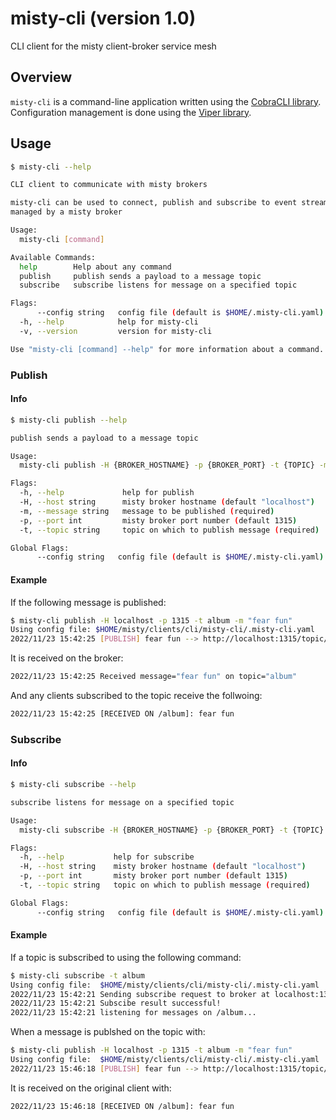 # misty-cli (version 1.0)

CLI client for the misty client-broker service mesh

## Overview

`misty-cli` is a command-line application written using the [CobraCLI library](https://github.com/spf13/cobra). Configuration management is done using the [Viper library](https://github.com/spf13/viper).

## Usage

```bash
$ misty-cli --help       

CLI client to communicate with misty brokers

misty-cli can be used to connect, publish and subscribe to event streams
managed by a misty broker

Usage:
  misty-cli [command]

Available Commands:
  help        Help about any command
  publish     publish sends a payload to a message topic
  subscribe   subscribe listens for message on a specified topic

Flags:
      --config string   config file (default is $HOME/.misty-cli.yaml)
  -h, --help            help for misty-cli
  -v, --version         version for misty-cli

Use "misty-cli [command] --help" for more information about a command.
```

### Publish

#### Info

```bash
$ misty-cli publish --help

publish sends a payload to a message topic

Usage:
  misty-cli publish -H {BROKER_HOSTNAME} -p {BROKER_PORT} -t {TOPIC} -m {MESSAGE} [flags]

Flags:
  -h, --help             help for publish
  -H, --host string      misty broker hostname (default "localhost")
  -m, --message string   message to be published (required)
  -p, --port int         misty broker port number (default 1315)
  -t, --topic string     topic on which to publish message (required)

Global Flags:
      --config string   config file (default is $HOME/.misty-cli.yaml)
```

#### Example

If the following message is published:

```bash
$ misty-cli publish -H localhost -p 1315 -t album -m "fear fun"
Using config file: $HOME/misty/clients/cli/misty-cli/.misty-cli.yaml
2022/11/23 15:42:25 [PUBLISH] fear fun --> http://localhost:1315/topic/album
```

It is received on the broker:

```bash
2022/11/23 15:42:25 Received message="fear fun" on topic="album"
```

And any clients subscribed to the topic receive the follwoing:

```bash
2022/11/23 15:42:25 [RECEIVED ON /album]: fear fun
```

### Subscribe

#### Info

```bash
$ misty-cli subscribe --help

subscribe listens for message on a specified topic

Usage:
  misty-cli subscribe -H {BROKER_HOSTNAME} -p {BROKER_PORT} -t {TOPIC} [flags]

Flags:
  -h, --help           help for subscribe
  -H, --host string    misty broker hostname (default "localhost")
  -p, --port int       misty broker port number (default 1315)
  -t, --topic string   topic on which to publish message (required)

Global Flags:
      --config string   config file (default is $HOME/.misty-cli.yaml)
```

#### Example

If a topic is subscribed to using the following command:

```bash
$ misty-cli subscribe -t album
Using config file:  $HOME/misty/clients/cli/misty-cli/.misty-cli.yaml
2022/11/23 15:42:21 Sending subscribe request to broker at localhost:1315...
2022/11/23 15:42:21 Subscibe result successful!
2022/11/23 15:42:21 listening for messages on /album...
```

When a message is publshed on the topic with:

```bash
$ misty-cli publish -H localhost -p 1315 -t album -m "fear fun"
Using config file:  $HOME/misty/clients/cli/misty-cli/.misty-cli.yaml
2022/11/23 15:46:18 [PUBLISH] fear fun --> http://localhost:1315/topic/album
```

It is received on the original client with:

```bash
2022/11/23 15:46:18 [RECEIVED ON /album]: fear fun
```
